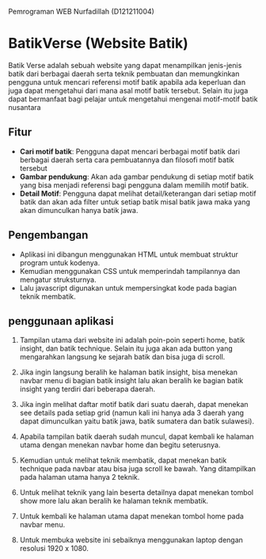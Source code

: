 Pemrograman WEB
Nurfadillah (D121211004)

# BatikVerse (Website Batik)

Batik Verse adalah sebuah website yang dapat menampilkan jenis-jenis batik dari berbagai daerah serta teknik pembuatan dan memungkinkan pengguna untuk mencari referensi motif batik apabila ada keperluan dan juga dapat mengetahui dari mana asal motif batik tersebut. Selain itu juga dapat bermanfaat bagi pelajar untuk mengetahui mengenai motif-motif batik nusantara

## Fitur

- **Cari motif batik**: Pengguna dapat mencari berbagai motif batik dari berbagai daerah serta cara pembuatannya dan filosofi motif batik tersebut
- **Gambar pendukung**: Akan ada gambar pendukung di setiap motif batik yang bisa menjadi referensi bagi pengguna dalam memilih motif batik.
- **Detail Motif**: Pengguna dapat melihat detail/keterangan dari setiap motif batik dan akan ada filter untuk setiap batik misal batik jawa maka yang akan dimunculkan hanya batik jawa.

## Pengembangan

- Aplikasi ini dibangun menggunakan HTML untuk membuat struktur program untuk kodenya.
- Kemudian menggunakan CSS untuk memperindah tampilannya dan mengatur struksturnya.
- Lalu javascript digunakan untuk mempersingkat kode pada bagian teknik membatik.

## penggunaan aplikasi

1. Tampilan utama dari website ini adalah poin-poin seperti home, batik insight, dan batik technique. Selain itu juga akan ada button yang mengarahkan langsung ke sejarah batik dan bisa juga di scroll.

2. Jika ingin langsung beralih ke halaman batik insight, bisa menekan navbar menu di bagian batik insight lalu akan beralih ke bagian batik insight yang terdiri dari beberapa daerah.

3. Jika ingin melihat daftar motif batik dari suatu daerah, dapat menekan see details pada setiap grid (namun kali ini hanya ada 3 daerah yang dapat dimunculkan yaitu batik jawa, batik sumatera dan batik sulawesi).

4. Apabila tampilan batik daerah sudah muncul, dapat kembali ke halaman utama dengan menekan navbar home dan begitu seterusnya.

5. Kemudian untuk melihat teknik membatik, dapat menekan batik technique pada navbar atau bisa juga scroll ke bawah. Yang ditampilkan pada halaman utama hanya 2 teknik.

6. Untuk melihat teknik yang lain beserta detailnya dapat menekan tombol show more lalu akan beralih ke halaman teknik membatik.

7. Untuk kembali ke halaman utama dapat menekan tombol home pada navbar menu.

8. Untuk membuka website ini sebaiknya menggunakan laptop dengan resolusi 1920 x 1080.
